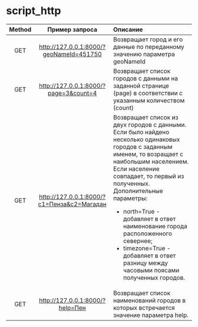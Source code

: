 # script_http
| Method | Пример запроса | Описание |
|:--:|:------------:|:--------------|
| GET | http://127.0.0.1:8000/?geoNameId=451750 | Возвращает город и его данные по переданному значению параметра geoNameId |
| GET | http://127.0.0.1:8000/?page=3&count=4 | Возвращает список городов с данными на заданной странице (page) в соответствии с указанным количеством (count) |
| GET | http://127.0.0.1:8000/?c1=Пенза&c2=Магадан | Возвращает список из двух городов с данными. Если было найдено несколько одинаковых городов с заданным именем, то возращает с наибольшим населением. Если население совпадает, то первый из полученных.  <br> Дополнительные параметры:  <ul><li>north=True - добавляет в ответ наименование города расположенного севернее;</li><li>timezone=True - добавляет в ответ разницу между часовыми поясами полученных городов.</li></ul>|
| GET | http://127.0.0.1:8000/?help=Пен | Возвращает список наименований городов в которых встречается значение параметра help. |

